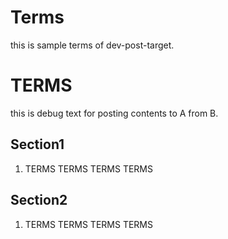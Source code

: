# Terms
this is sample terms of dev-post-target.

[](posting-begin)
# TERMS
this is debug text for posting contents to A from B.
## Section1
1. TERMS TERMS TERMS TERMS

## Section2
1. TERMS TERMS TERMS TERMS
[](posting-end)
